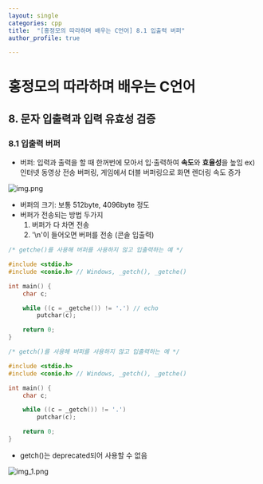 ```yaml
---
layout: single
categories: cpp
title:  "[홍정모의 따라하며 배우는 C언어] 8.1 입출력 버퍼"
author_profile: true

---
```


# 홍정모의 따라하며 배우는 C언어
## 8. 문자 입출력과 입력 유효성 검증
### 8.1 입출력 버퍼
- 버퍼: 입력과 출력을 할 때 한꺼번에 모아서 입·출력하여 **속도**와 **효율성**을 높임 ex) 인터넷 동영상 전송 버퍼링, 게임에서 더블 버퍼링으로 화면 렌더링 속도 증가

![img.png](img.png)
- 버퍼의 크기: 보통 512byte, 4096byte 정도
- 버퍼가 전송되는 방법 두가지
    1. 버퍼가 다 차면 전송
    2. '\n'이 들어오면 버퍼를 전송 (콘솔 입출력)

```C
/* getche()를 사용해 버퍼를 사용하지 않고 입출력하는 예 */

#include <stdio.h>
#include <conio.h> // Windows, _getch(), _getche()

int main() {
	char c;

	while ((c = _getche()) != '.') // echo
		putchar(c);

	return 0;
}
```

```C
/* getch()를 사용해 버퍼를 사용하지 않고 입출력하는 예 */

#include <stdio.h>
#include <conio.h> // Windows, _getch(), _getche()

int main() {
	char c;

	while ((c = _getch()) != '.')
		putchar(c);

	return 0;
}
```
- getch()는 deprecated되어 사용할 수 없음

![img_1.png](img_1.png)



